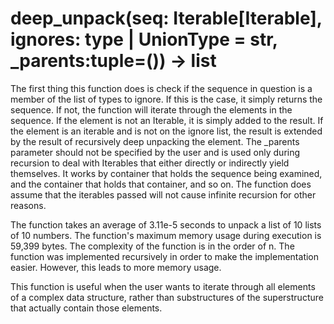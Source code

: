 # deep_unpack(seq: Iterable\[Iterable\], ignores: type | UnionType = str, _parents:tuple=()) -> list

The first thing this function does is check if the sequence in question is a member of the list of types to ignore. If
this is the case, it simply returns the sequence. If not, the function will iterate through the elements in the
sequence. If the element is not an Iterable, it is simply added to the result. If the element is an iterable and is not
on the ignore list, the result is extended by the result of recursively deep unpacking the element. The _parents
parameter should not be specified by the user and is used only during recursion to deal with Iterables that either
directly
or indirectly yield themselves. It works by container that holds the sequence being examined, and the container that
holds that container, and so on. The function does assume that the iterables passed will not cause infinite recursion
for other reasons.

The function takes an average of 3.11e-5 seconds to unpack a list of 10 lists of 10 numbers. The function's maximum
memory usage during execution is 59,399 bytes. The complexity of the function is in the order of n. The function was
implemented recursively in order to make the implementation easier.
However, this leads to more memory usage.

This function is useful when the user wants to iterate through all elements of a complex data structure, rather than
substructures of the superstructure that actually contain those elements.